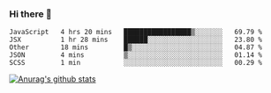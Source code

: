 ### Hi there 👋



<!--
**webB1an/webB1an** is a ✨ _special_ ✨ repository because its `README.md` (this file) appears on your GitHub profile.

Here are some ideas to get you started:

- 🔭 I’m currently working on ...
- 🌱 I’m currently learning ...
- 👯 I’m looking to collaborate on ...
- 🤔 I’m looking for help with ...
- 💬 Ask me about ...
- 📫 How to reach me: ...
- 😄 Pronouns: ...
- ⚡ Fun fact: ...
-->

<!--START_SECTION:waka-->
```text
JavaScript   4 hrs 20 mins   █████████████████▒░░░░░░░   69.79 % 
JSX          1 hr 28 mins    ██████░░░░░░░░░░░░░░░░░░░   23.80 % 
Other        18 mins         █▒░░░░░░░░░░░░░░░░░░░░░░░   04.87 % 
JSON         4 mins          ▒░░░░░░░░░░░░░░░░░░░░░░░░   01.14 % 
SCSS         1 min           ░░░░░░░░░░░░░░░░░░░░░░░░░   00.29 % 
```
<!--END_SECTION:waka-->


[![Anurag's github stats](https://github-readme-stats.vercel.app/api?username=webB1an&show_icons=true&theme=radical)](https://github.com/anuraghazra/github-readme-stats)

